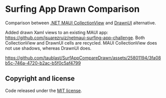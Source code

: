 # Surfing App Drawn Comparison

Comparison between [.NET MAUI CollectionView](https://learn.microsoft.com/en-us/dotnet/maui/user-interface/controls/collectionview) and [DrawnUI](https://github.com/taublast/AppoMobi.Maui.DrawnUi.Demo) alternative.

Added drawn Xaml views to an existing MAUI app: https://github.com/jsuarezruiz/netmaui-surfing-app-challenge.
Both CollectionView and DrawnUI cells are recycled. MAUI CollectionView does not use shadows, whereas DrawnUI does.

https://github.com/taublast/SurfAppCompareDrawn/assets/25801194/3fa08b5c-746a-4720-b2ac-b5f0c5af4799

## Copyright and license

Code released under the [MIT license](https://opensource.org/licenses/MIT).

